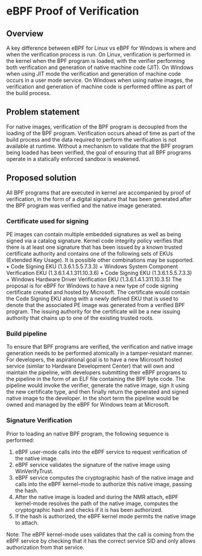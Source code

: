 # eBPF Proof of Verification

## Overview
A key difference between eBPF for Linux vs eBPF for Windows is where and when the verification process is run. On
Linux, verification is performed in the kernel when the BPF program is loaded, with the verifier performing both
verification and generation of native machine code (JIT). On Windows when using JIT mode the verification and
generation of machine code occurs in a user mode service. On Windows when using native images, the verification and
generation of machine code is performed offline as part of the build process.

## Problem statement
For native images, verification of the BPF program is decoupled from the loading of the BPF program. Verification occurs
ahead of time as part of the build process and the data required to perform the verification is not available at
runtime. Without a mechanism to validate that the BPF program being loaded has been verified, the goal of ensuring that
all BPF programs operate in a statically enforced sandbox is weakened.

## Proposed solution
All BPF programs that are executed in kernel are accompanied by proof of verification, in the form of a digital
signature that has been generated after the BPF program was verified and the native image generated.

### Certificate used for signing
PE images can contain multiple embedded signatures as well as being signed via a catalog signature. Kernel code
integrity policy verifies that there is at least one signature that has been issued by a known trusted certificate
authority and contains one of the following sets of EKUs (Extended Key Usage). It is possible other combinations may be
supported.
•	Code Signing EKU (1.3.6.1.5.5.7.3.3) + Windows System Component Verification EKU (1.3.6.1.4.1.311.10.3.6)
•	Code Signing EKU (1.3.6.1.5.5.7.3.3) + Windows Hardware Driver Verification EKU (1.3.6.1.4.1.311.10.3.5)
The proposal is for eBPF for Windows to have a new type of code signing certificate created and hosted by Microsoft.
The certificate would contain the Code Signing EKU along with a newly defined EKU that is used to denote that the
associated PE image was generated from a verified BPF program. The issuing authority for the certificate will be a new
issuing authority that chains up to one of the existing trusted roots.

### Build pipeline
To ensure that BPF programs are verified, the verification and native image generation needs to be performed atomically
in a tamper-resistant manner. For developers, the aspirational goal is to have a new Microsoft hosted service (similar
to Hardware Development Center) that will own and maintain the pipeline, with developers submitting their eBPF programs
to the pipeline in the form of an ELF file containing the BPF byte code.
The pipeline would invoke the verifier, generate the native image, sign it using the new certificate type, and then
finally return the generated and signed native image to the developer. In the short term the pipeline would be owned
and managed by the eBPF for Windows team at Microsoft.

### Signature Verification
Prior to loading an native BPF program, the following sequence is performed:
1) eBPF user-mode calls into the eBPF service to request verification of the native image.
2) eBPF service validates the signature of the native image using WinVerifyTrust.
3) eBPF service computes the cryptographic hash of the native image and calls into the eBPF kernel-mode to authorize
this native image, passing the hash.
5) After the native image is loaded and during the NMR attach, eBPF kernel-mode resolves the path of the native image,
computes the cryptographic hash and checks if it is has been authorized.
7) If the hash is authorized, the eBPF kernel mode permits the native image to attach.

Note:
The eBPF kernel-mode uses validates that the call is coming from the eBPF service by checking that it has the correct
service SID and only allows authorization from that service.
